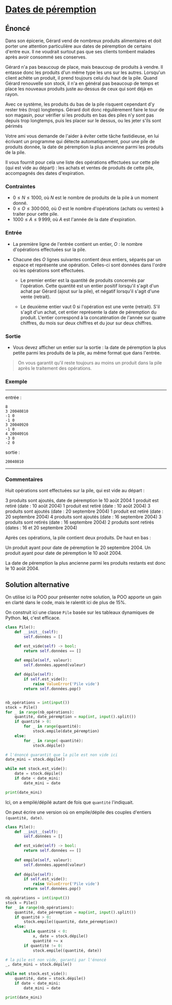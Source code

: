 # [Dates de péremption](http://www.france-ioi.org/algo/task.php?idChapter=527&idTask=356)

## Énoncé

Dans son épicerie, Gérard vend de nombreux produits alimentaires et doit porter une attention particulière aux dates de péremption de certains d'entre eux. Il ne voudrait surtout pas que ses clients tombent malades après avoir consommé ses conserves.

Gérard n'a pas beaucoup de place, mais beaucoup de produits à vendre. Il entasse donc les produits d'un même type les uns sur les autres. Lorsqu'un client achète un produit, il prend toujours celui du haut de la pile. Quand Gérard renouvelle son stock, il n'a en général pas beaucoup de temps et place les nouveaux produits juste au-dessus de ceux qui sont déjà en rayon.

Avec ce système, les produits du bas de la pile risquent cependant d'y rester très (trop) longtemps. Gérard doit donc régulièrement faire le tour de son magasin, pour vérifier si les produits en bas des piles n'y sont pas depuis trop longtemps, puis les placer sur le dessus, ou les jeter s'ils sont périmés

Votre ami vous demande de l'aider à éviter cette tâche fastidieuse, en lui écrivant un programme qui détecte automatiquement, pour une pile de produits donnée, la date de péremption la plus ancienne parmi les produits de la pile.

Il vous fournit pour cela une liste des opérations effectuées sur cette pile (qui est vide au départ) : les achats et ventes de produits de cette pile, accompagnés des dates d'expiration.

### Contraintes

* $0 \leqslant N \leqslant 1000$, où $N$ est le nombre de produits de la pile à un moment donné.
* $0 \leqslant O \leqslant 300\,000$, où $O$ est le nombre d'opérations (achats ou ventes) à traiter pour cette pile.
* $1000 \leqslant A \leqslant 9\,999$, où $A$ est l'année de la date d'expiration.

### Entrée

* La première ligne de l'entrée contient un entier, $O$ : le nombre d'opérations effectuées sur la pile.

* Chacune des $O$ lignes suivantes contient deux entiers, séparés par un espace et représente une opération. Celles-ci sont données dans l'ordre où les opérations sont effectuées.

    * Le premier entier est la quantité de produits concernés par l'opération. Cette quantité est un entier positif lorsqu'il s'agit d'un achat par Gérard (ajout sur la pile), et négatif lorsqu'il s'agit d'une vente (retrait).

    * Le deuxième entier vaut 0 si l'opération est une vente (retrait). S'il s'agit d'un achat, cet entier représente la date de péremption du produit. L'entier correspond à la concaténation de l'année sur quatre chiffres, du mois sur deux chiffres et du jour sur deux chiffres.

### Sortie
* Vous devez afficher un entier sur la sortie : la date de péremption la plus petite parmi les produits de la pile, au même format que dans l'entrée.

> On vous garantit qu'il reste toujours au moins un produit dans la pile après le traitement des opérations.

### Exemple

---

entrée :

    8
    3 20040810
    -1 0
    -1 0
    3 20040920
    -1 0
    4 20040916
    -3 0
    -2 0

sortie :

    20040810

---

### Commentaires
Huit opérations sont effectuées sur la pile, qui est vide au départ :

3 produits sont ajoutés, date de péremption le 10 août 2004
1 produit est retiré (date : 10 août 2004)
1 produit est retiré (date : 10 août 2004)
3 produits sont ajoutés (date : 20 septembre 2004)
1 produit est retiré (date : 20 septembre 2004)
4 produits sont ajoutés (date : 16 septembre 2004)
3 produits sont retirés (date : 16 septembre 2004)
2 produits sont retirés (dates : 16 et 20 septembre 2004)

Après ces opérations, la pile contient deux produits. De haut en bas :

Un produit ayant pour date de péremption le 20 septembre 2004.
Un produit ayant pour date de péremption le 10 août 2004.

La date de péremption la plus ancienne parmi les produits restants est donc le 10 août 2004.

## Solution alternative

On utilise ici la POO pour présenter notre solution, la POO apporte un gain en clarté dans le code, mais le ralentit ici de plus de $15\%$.

On construit ici une classe `Pile` basée sur les tableaux dynamiques de Python. **Ici**, c'est efficace.

```python
class Pile():
    def __init__(self):
        self.données = []

    def est_vide(self) -> bool:
        return self.données == []

    def empile(self, valeur):
        self.données.append(valeur)
    
    def dépile(self):
        if self.est_vide():
            raise ValueError('Pile vide')
        return self.données.pop()


nb_opérations = int(input())
stock = Pile()
for _ in range(nb_opérations):
    quantité, date_péremption = map(int, input().split())
    if quantité > 0:
        for _ in range(quantité):
            stock.empile(date_péremption)
    else:
        for _ in range(-quantité):
            stock.dépile()

# l'énoncé guarantit que la pile est non vide ici
date_mini = stock.dépile()

while not stock.est_vide():
    date = stock.dépile()
    if date < date_mini:
        date_mini = date

print(date_mini)
```

Ici, on a empilé/dépilé autant de fois que `quantité` l'indiquait.

On peut écrire une version où on empile/dépile des couples d'entiers `(quantité, date)`.

```python
class Pile():
    def __init__(self):
        self.données = []

    def est_vide(self) -> bool:
        return self.données == []
        
    def empile(self, valeur):
        self.données.append(valeur)
    
    def dépile(self):
        if self.est_vide():
            raise ValueError('Pile vide')
        return self.données.pop()

nb_opérations = int(input())
stock = Pile()
for _ in range(nb_opérations):
    quantité, date_péremption = map(int, input().split())
    if quantité > 0:
        stock.empile((quantité, date_péremption))
    else:
        while quantité < 0:
            x, date = stock.dépile()
            quantité += x
        if quantité != 0:
            stock.empile((quantité, date))

# la pile est non vide, garanti par l'énoncé
_, date_mini = stock.dépile()

while not stock.est_vide():
    quantité, date = stock.dépile()
    if date < date_mini:
        date_mini = date

print(date_mini)
```
